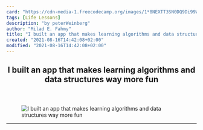 ```yaml
---
card: "https://cdn-media-1.freecodecamp.org/images/1*8NEXTT3SN0DQ9Di99WK_CA.png"
tags: [Life Lessons]
description: "by peterWeinberg"
author: "Milad E. Fahmy"
title: "I built an app that makes learning algorithms and data structures way more fun"
created: "2021-08-16T14:42:08+02:00"
modified: "2021-08-16T14:42:08+02:00"
---
```

<div class="site-wrapper">
<main id="site-main" class="site-main outer">
<div class="inner">
<article class="post-full post tag-life-lessons tag-tech tag-programming tag-self-improvement tag-web-development ">
<header class="post-full-header">
<h1 class="post-full-title">I built an app that makes learning algorithms and data structures way more fun</h1>
</header>
<figure class="post-full-image">
<picture>
<source media="(max-width: 700px)" sizes="1px" srcset="data:image/gif;base64,R0lGODlhAQABAIAAAAAAAP///yH5BAEAAAAALAAAAAABAAEAAAIBRAA7 1w">
<source media="(min-width: 701px)" sizes="(max-width: 800px) 400px,
(max-width: 1170px) 700px,
1400px" srcset="https://cdn-media-1.freecodecamp.org/images/1*8NEXTT3SN0DQ9Di99WK_CA.png 300w,
https://cdn-media-1.freecodecamp.org/images/1*8NEXTT3SN0DQ9Di99WK_CA.png 600w,
https://cdn-media-1.freecodecamp.org/images/1*8NEXTT3SN0DQ9Di99WK_CA.png 1000w,
https://cdn-media-1.freecodecamp.org/images/1*8NEXTT3SN0DQ9Di99WK_CA.png 2000w">
<img onerror="this.style.display='none'" src="https://cdn-media-1.freecodecamp.org/images/1*8NEXTT3SN0DQ9Di99WK_CA.png" alt="I built an app that makes learning algorithms and data structures way more fun">
</picture>
</figure>
<section class="post-full-content">
<div class="post-content medium-migrated-article">
</div>
<hr>
</section>
</article>
</div>
</main>
</div>
<!-- Google Tag Manager (noscript) -->
<!-- End Google Tag Manager (noscript) -->
